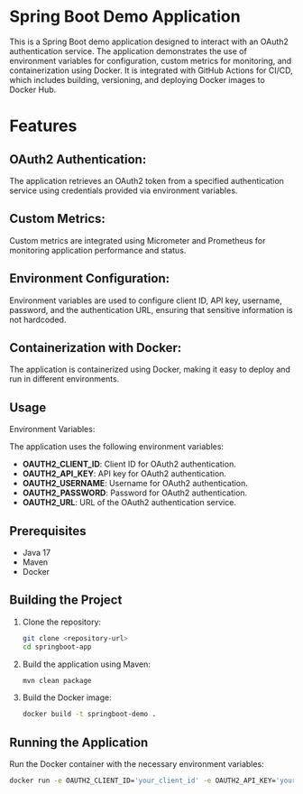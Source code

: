 # Spring Boot Demo Application

This is a Spring Boot demo application designed to interact with an OAuth2 authentication service. The application demonstrates the use of environment variables for configuration, custom metrics for monitoring, and containerization using Docker. It is integrated with GitHub Actions for CI/CD, which includes building, versioning, and deploying Docker images to Docker Hub.

# Features

##  OAuth2 Authentication:

The application retrieves an OAuth2 token from a specified authentication service using credentials provided via environment variables.

##  Custom Metrics:

Custom metrics are integrated using Micrometer and Prometheus for monitoring application performance and status.

##  Environment Configuration:

Environment variables are used to configure client ID, API key, username, password, and the authentication URL, ensuring that sensitive information is not hardcoded.

## Containerization with Docker:

The application is containerized using Docker, making it easy to deploy and run in different environments.

## Usage
Environment Variables:

The application uses the following environment variables:

- **OAUTH2_CLIENT_ID**: Client ID for OAuth2 authentication.
- **OAUTH2_API_KEY**: API key for OAuth2 authentication.
- **OAUTH2_USERNAME**: Username for OAuth2 authentication.
- **OAUTH2_PASSWORD**: Password for OAuth2 authentication.
- **OAUTH2_URL**: URL of the OAuth2 authentication service.


## Prerequisites

- Java 17
- Maven
- Docker

## Building the Project

1. Clone the repository:
    ```bash
    git clone <repository-url>
    cd springboot-app
    ```

2. Build the application using Maven:
    ```bash
    mvn clean package
    ```

3. Build the Docker image:
    ```bash
    docker build -t springboot-demo .
    ```

## Running the Application

Run the Docker container with the necessary environment variables:
```bash
docker run -e OAUTH2_CLIENT_ID='your_client_id' -e OAUTH2_API_KEY='your_api_key' -e OAUTH2_USERNAME='your_username' -e OAUTH2_PASSWORD='your_password' -e OAUTH2_URL='https://api.organization.org/oauth2/token' -p 8080:8080 springboot-demo

